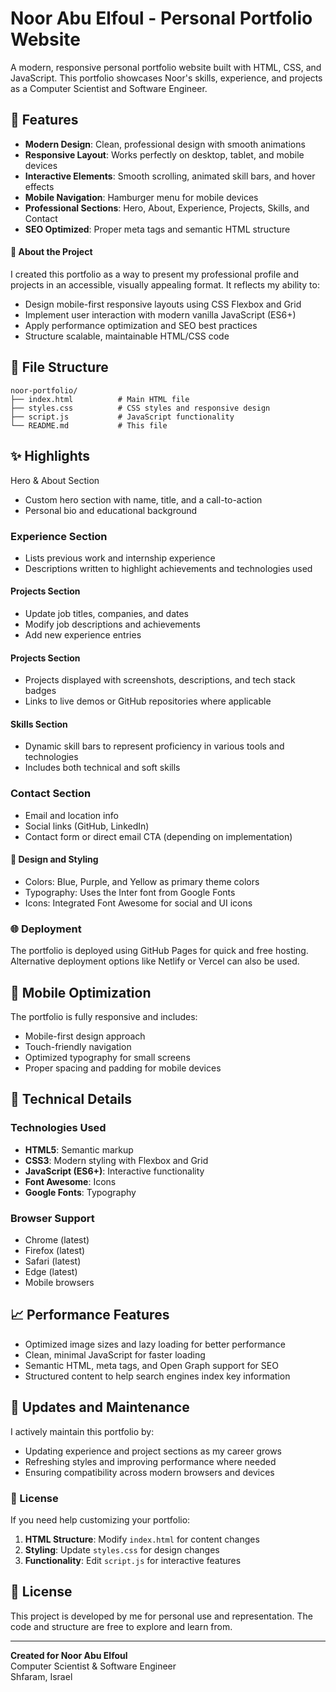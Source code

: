 # Noor Abu Elfoul - Personal Portfolio Website

A modern, responsive personal portfolio website built with HTML, CSS, and JavaScript. This portfolio showcases Noor's skills, experience, and projects as a Computer Scientist and Software Engineer.

## 🚀 Features

- **Modern Design**: Clean, professional design with smooth animations
- **Responsive Layout**: Works perfectly on desktop, tablet, and mobile devices
- **Interactive Elements**: Smooth scrolling, animated skill bars, and hover effects
- **Mobile Navigation**: Hamburger menu for mobile devices
- **Professional Sections**: Hero, About, Experience, Projects, Skills, and Contact
- **SEO Optimized**: Proper meta tags and semantic HTML structure


#### 🧠 About the Project


I created this portfolio as a way to present my professional profile and projects in an accessible, visually appealing format. It reflects my ability to:


- Design mobile-first responsive layouts using CSS Flexbox and Grid
- Implement user interaction with modern vanilla JavaScript (ES6+)
- Apply performance optimization and SEO best practices
- Structure scalable, maintainable HTML/CSS code

## 📁 File Structure

```
noor-portfolio/
├── index.html          # Main HTML file
├── styles.css          # CSS styles and responsive design
├── script.js           # JavaScript functionality
└── README.md           # This file
```

## ✨ Highlights

Hero & About Section

- Custom hero section with name, title, and a call-to-action
- Personal bio and educational background

### Experience Section

- Lists previous work and internship experience
- Descriptions written to highlight achievements and technologies used

#### Projects Section
- Update job titles, companies, and dates
- Modify job descriptions and achievements
- Add new experience entries

#### Projects Section
- Projects displayed with screenshots, descriptions, and tech stack badges
- Links to live demos or GitHub repositories where applicable



#### Skills Section
- Dynamic skill bars to represent proficiency in various tools and technologies
- Includes both technical and soft skills



### Contact Section

- Email and location info
- Social links (GitHub, LinkedIn)
- Contact form or direct email CTA (depending on implementation)


#### 🎨 Design and Styling

- Colors: Blue, Purple, and Yellow as primary theme colors
- Typography: Uses the Inter font from Google Fonts
- Icons: Integrated Font Awesome for social and UI icons




### 🌐 Deployment

The portfolio is deployed using GitHub Pages for quick and free hosting. Alternative deployment options like Netlify or Vercel can also be used.

## 📱 Mobile Optimization

The portfolio is fully responsive and includes:
- Mobile-first design approach
- Touch-friendly navigation
- Optimized typography for small screens
- Proper spacing and padding for mobile devices

## 🔧 Technical Details

### Technologies Used
- **HTML5**: Semantic markup
- **CSS3**: Modern styling with Flexbox and Grid
- **JavaScript (ES6+)**: Interactive functionality
- **Font Awesome**: Icons
- **Google Fonts**: Typography

### Browser Support
- Chrome (latest)
- Firefox (latest)
- Safari (latest)
- Edge (latest)
- Mobile browsers

## 📈 Performance Features

- Optimized image sizes and lazy loading for better performance
- Clean, minimal JavaScript for faster loading
- Semantic HTML, meta tags, and Open Graph support for SEO
- Structured content to help search engines index key information

  
## 🔄 Updates and Maintenance

I actively maintain this portfolio by:

- Updating experience and project sections as my career grows
- Refreshing styles and improving performance where needed
- Ensuring compatibility across modern browsers and devices


### 📄 License

If you need help customizing your portfolio:

1. **HTML Structure**: Modify `index.html` for content changes
2. **Styling**: Update `styles.css` for design changes
3. **Functionality**: Edit `script.js` for interactive features

## 📄 License

This project is developed by me for personal use and representation. The code and structure are free to explore and learn from.

---

**Created for Noor Abu Elfoul**  
Computer Scientist & Software Engineer  
Shfaram, Israel

